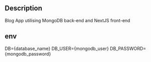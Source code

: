 ## Description

Blog App utilising MongoDB back-end and NextJS front-end

## env

DB={database_name}
DB_USER={mongodb_user}
DB_PASSWORD={mongodb_password}
